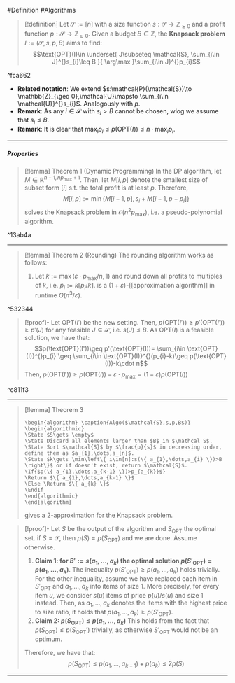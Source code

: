 #Definition #Algorithms 

> [!definition]
> Let $\mathcal{S}:=[n]$ with a size function $s:\mathcal{S}\to \mathbb{Z}_{\geq0}$ and a profit function $p:\mathcal{S}\to \mathbb{Z}_{\geq 0}$. Given a budget $B\in \mathbb{Z}$, the **Knapsack problem** $I:=(\mathcal{S},s,p,B)$ aims to find: $$\text{OPT}(I)\in \underset{ J\subseteq \mathcal{S}, \sum_{i\in J}^{}s_{i}\leq B }{ \arg\max }\sum_{i\in J}^{}p_{i}$$

^fca662
- **Related notation**: We extend $s:\mathcal{P}(\mathcal{S})\to \mathbb{Z}_{\geq 0},\mathcal{U}\mapsto \sum_{i\in \mathcal{U}}^{}s_{i}$. Analogously with $p$. 
- **Remark**: As any $i\in \mathcal{S}$ with $s_{i}>B$ cannot be chosen, wlog we assume that $s_{i}\leq B$.  
- **Remark**: It is clear that $\max_{i}p_{i}\leq p(\text{OPT}(I))\leq n\cdot \max_{i}p_{i}$. 
---
##### Properties
> [!lemma] Theorem 1 (Dynamic Programming)
> In the DP algorithm, let $M\in \mathbb{R}^{n+1,np_{\max}+1}$. Then, let $M[i,p]$ denote the smallest size of subset form $[i]$ s.t. the total profit is at least $p$. Therefore,$$M[i,p]:=\min\{ M[i-1,p],s_{i}+M[i-1,p-p_{i}] \}$$solves the Knapsack problem in $\mathcal{O}(n^2p_{\max})$, i.e. a pseudo-polynomial algorithm.
> 

^13ab4a

---
> [!lemma] Theorem 2 (Rounding)
> The rounding algorithm works as follows:
> 1. Let $k:=\max(\varepsilon \cdot p_{\max} / n,1)$ and round down all profits to multiples of $k$, i.e. $\tilde{p}_{i}:=k \left\lfloor p_{i} / k\right\rfloor$.
> is a $(1+\varepsilon)$-[[approximation algorithm]] in runtime $O(n^3 / \varepsilon)$.

^532344

> [!proof]-
> Let $\text{OPT}(I')$ be the new setting. Then, $p(\text{OPT}(I'))\geq p'(\text{OPT}(I'))\geq p'(J)$ for any feasible $J\subseteq \mathcal{S}$, i.e. $s(J)\leq B$. As $\text{OPT}(I)$ is a feasible solution, we have that: $$p(\text{OPT}(I'))\geq p'(\text{OPT}(I))= \sum_{i\in \text{OPT}(I)}^{}p_{i}'\geq \sum_{i\in \text{OPT}(I)}^{}(p_{i}-k)\geq p(\text{OPT}(I))-k\cdot n$$Then, $p(\text{OPT}(I'))\geq p(\text{OPT}(I))-\varepsilon \cdot p_{\max}=(1-\varepsilon)p(\text{OPT}(I))$

^c811f3

---
> [!lemma] Theorem 3
>    ```pseudo
>    \begin{algorithm} \caption{Algo($\mathcal{S},s,p,B$)} 
>    \begin{algorithmic}
>    \State $S\gets \empty$
>    \State Discard all elements larger than $B$ in $\mathcal S$. 
>    \State Sort $\mathcal{S}$ by $\frac{p}{s}$ in decreasing order, define them as $a_{1},\dots,a_{n}$.
>    \State $k\gets \min\left\{ i\in[n]:s(\{ a_{1},\dots,a_{i} \})>B \right\}$ or if doesn't exist, return $\mathcal{S}$.
>    \If{$p(\{ a_{1},\dots,a_{k-1} \})>p_{a_{k}}$}
>    \Return $\{ a_{1},\dots,a_{k-1} \}$
>    \Else \Return $\{ a_{k} \}$
>    \EndIf
>    \end{algorithmic}
>    \end{algorithm}
>    ```
>    gives a $2$-approximation for the Knapsack problem.

> [!proof]-
> Let $S$ be the output of the algorithm and $S_{\text{OPT}}$ the optimal set. if $S=\mathcal{S}$, then $p(S)=p(S_{\text{OPT}})$ and we are done. Assume otherwise. 
> 1. **Claim 1: for $B':=s(a_{1},\dots,a_{k})$ the optimal solution $p(S'_{\text{OPT}})=p(a_{1},\dots,a_{k})$**.
>    The inequality $p(S'_{\text{OPT}})\geq p(a_{1},\dots,a_{k})$ holds trivially. For the other inequality, assume we have replaced each item in $S'_{\text{OPT}}$ and $a_{1},\dots,a_{k}$ into items of size 1. More precisely, for every item $u$, we consider $s(u)$ items of price $p(u) / s(u)$ and size 1 instead. Then, as $a_{1},\dots,a_{k}$ denotes the items with the highest price to size ratio, it holds that $p(a_{1},\dots,a_{k})\geq p(S'_{\text{OPT}})$. 
> 1. **Claim 2: $p(S_{\text{OPT}})\leq p(a_{1},\dots,a_{k})$**
>    This holds from the fact that $p(S_{\text{OPT}})\leq p(S_{\text{OPT}}')$ trivially, as otherwise $S'_{\text{OPT}}$ would not be an optimum. 
> 
> Therefore, we have that: $$p(S_{\text{OPT}})\leq p(a_{1},\dots,a_{k-1})+p(a_{k})\leq 2p(S)$$
---
